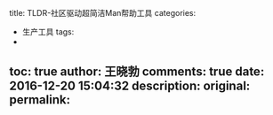 title: TLDR-社区驱动超简洁Man帮助工具
categories:
  - 生产工具
tags:
  - 
toc: true
author: 王晓勃
comments: true
date: 2016-12-20 15:04:32
description:
original:
permalink:
---

<!-- more -->
